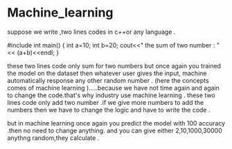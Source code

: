 # Machine_learning
suppose we write ,two lines codes in c++or any language .

#include<iostream>
int main()
{ int a=10;
int b=20;
cout<<" the sum of two number : "<< (a+b)<<endl;
}


these two lines code only sum for two numbers but once again you trained the model on the dataset then whatever user gives the input, machine automatically response 
any other random number .
(here the concepts comes of machine learning ).....because we have not time again and again to change the code.that's why industry use machine learning .
these two lines code only add two number .if we give more numbers to add the numbers then we have to change the logic and have to write the code .


but in machine learning once again you predict  the model  with 100 accuracy .then no need to change anything. and you can  give either 2,10,1000,30000 anythng random,they calculate .
